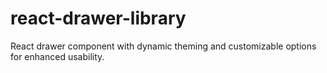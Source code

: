 # react-drawer-library
React drawer component with dynamic theming and customizable options for enhanced usability.
